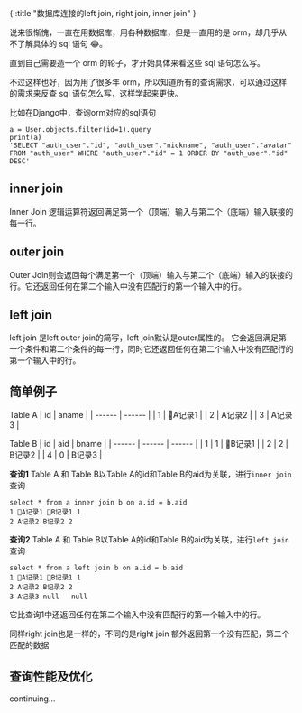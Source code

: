 {
    :title "数据库连接的left join, right join, inner join"
}

说来很惭愧，一直在用数据库，用各种数据库，但是一直用的是 orm，却几乎从不了解具体的 sql 语句 😂。

直到自己需要造一个 orm 的轮子，才开始具体来看这些 sql 语句怎么写。

不过这样也好，因为用了很多年 orm，所以知道所有的查询需求，可以通过这样的需求来反查 sql 语句怎么写，这样学起来更快。

比如在Django中，查询orm对应的sql语句
```.language-python
a = User.objects.filter(id=1).query
print(a)
'SELECT "auth_user"."id", "auth_user"."nickname", "auth_user"."avatar" FROM "auth_user" WHERE "auth_user"."id" = 1 ORDER BY "auth_user"."id" DESC'
```


## inner join 
Inner Join 逻辑运算符返回满足第一个（顶端）输入与第二个（底端）输入联接的每一行。

## outer join
Outer Join则会返回每个满足第一个（顶端）输入与第二个（底端）输入的联接的行。它还返回任何在第二个输入中没有匹配行的第一个输入中的行。

## left join
left join 是left outer join的简写，left join默认是outer属性的。 它会返回满足第一个条件和第二个条件的每一行，同时它还返回任何在第二个输入中没有匹配行的第一个输入中的行。

## 简单例子

Table A
| id | aname |
| ------ | ------ |
| 1 | A记录1 |
| 2 | A记录2 |
| 3 | A记录3 |

Table B
| id | aid | bname |
| ------ | ------ | ------ |
| 1 | 1 | B记录1 |
| 2 | 2 | B记录2 |
| 4 | 0 | B记录3 |


**查询1** Table A 和 Table B以Table A的id和Table B的aid为关联，进行`inner join`查询
```.language-sql
select * from a inner join b on a.id = b.aid
1 A记录1 B记录1 1
2 A记录2 B记录2 2
```

**查询2** Table A 和 Table B以Table A的id和Table B的aid为关联，进行`left join`查询

```.language-sql
select * from a left join b on a.id = b.aid
1 A记录1 B记录1 1
2 A记录2 B记录2 2
3 A记录3 null   null
```
它比查询1中还返回任何在第二个输入中没有匹配行的第一个输入中的行。

同样right join也是一样的，不同的是right join 额外返回第一个没有匹配，第二个匹配的数据

## 查询性能及优化

continuing...
